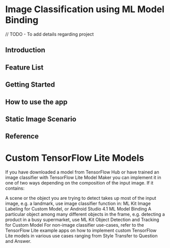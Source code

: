 # Image Classification using ML Model Binding
// TODO - To add details regarding project
## Introduction
## Feature List
## Getting Started
## How to use the app
## Static Image Scenario

## Reference

# Custom TensorFlow Lite Models

If you have downloaded a model from TensorFlow Hub or have trained an image classifier with TensorFlow Lite Model Maker you can implement it in one of two ways depending on the composition of the input image. If it contains:

A scene or the object you are trying to detect takes up most of the input image, e.g. a landmark, use image classifier function in:
ML Kit Image Labeling for Custom Model, or
Android Studio 4.1 ML Model Binding
A particular object among many different objects in the frame, e.g. detecting a product in a busy supermarket, use ML Kit Object Detection and Tracking for Custom Model
For non-image classifier use-cases, refer to the TensorFlow Lite example apps on how to implement custom TensorFlow Lite models in various use cases ranging from Style Transfer to Question and Answer.